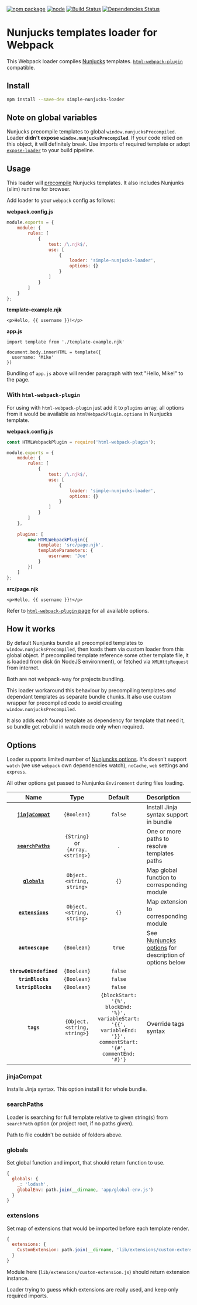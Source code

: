 [![npm package][npm-image]][npm-url] 
[![node][node]][node-url] 
[![Build Status][travis-image]][travis-url] 
[![Dependencies Status][david-image]][david-url]

# Nunjucks templates loader for Webpack
This Webpack loader compiles [Nunjucks](https://github.com/mozilla/nunjucks) templates.
[`html-webpack-plugin`](https://github.com/jantimon/html-webpack-plugin) compatible. 

## Install
```bash
npm install --save-dev simple-nunjucks-loader
```

## Note on global variables

Nunjucks precompile templates to global `window.nunjucksPrecompiled`.
Loader **didn't expose `window.nunjucksPrecompiled`**. If your code relied on
this object, it will definitely break. Use imports of required template
or adopt [`expose-loader`](https://github.com/webpack-contrib/expose-loader/)
to your build pipeline.

## Usage

This loader will [precompile](https://mozilla.github.io/nunjucks/api.html#precompiling)
Nunjucks templates. It also includes Nunjunks (slim) runtime for browser.

Add loader to your `webpack` config as follows:

**webpack.config.js**
```js
module.exports = {
    module: {
        rules: [
            {
                test: /\.njk$/,
                use: [
                    {
                        loader: 'simple-nunjucks-loader',
                        options: {}
                    }
                ]
            }
        ]
    }
};
```

**template-example.njk**
```
<p>Hello, {{ username }}!</p>
```

**app.js**
```
import template from './template-example.njk'

document.body.innerHTML = template({
  username: 'Mike'
})
```

Bundling of `app.js` above will render paragraph with text "Hello, Mike!" to
the page.

### With `html-webpack-plugin`

For using with `html-webpack-plugin` just add it to `plugins` array, all options
from it would be available as `htmlWebpackPlugin.options` in Nunjucks template.


**webpack.config.js**
```js
const HTMLWebpackPlugin = require('html-webpack-plugin');

module.exports = {
    module: {
        rules: [
            {
                test: /\.njk$/,
                use: [
                    {
                        loader: 'simple-nunjucks-loader',
                        options: {}
                    }
                ]
            }
        ]
    },
    
    plugins: [
        new HTMLWebpackPlugin({
            template: 'src/page.njk',
            templateParameters: {
                username: 'Joe'
            }
        })
    ]
};
```

**src/page.njk**
```
<p>Hello, {{ username }}!</p>
```

Refer to [`html-webpack-plugin` page](https://github.com/jantimon/html-webpack-plugin/#options)
for all available options.

## How it works
By default Nunjunks bundle all precompiled templates to
`window.nunjucksPrecompiled`, then loads them via custom loader from this
global object. If precompiled template reference some other template file,
it is loaded from disk (in NodeJS environment), or fetched via `XMLHttpRequest`
from internet.

Both are not webpack-way for projects bundling.

This loader workaround this behaviour by precompiling templates *and* dependant
templates as separate bundle chunks. It also use custom wrapper for precompiled
code to avoid creating `window.nunjucksPrecompiled`.

It also adds each found template as dependency for template that need it,
so bundle get rebuild in watch mode only when required.

## Options
Loader supports limited number of [Nunjuncks options](https://mozilla.github.io/nunjucks/api.html#configure).
It's doesn't support `watch` (we use `webpack` own dependencies watch),
`noCache`, `web` settings and `express`.

All other options get passed to Nunjunks `Environment` during files loading.

|Name|Type|Default|Description|
|:--:|:--:|:-----:|:----------|
|**[`jinjaCompat`](#jinjacompat)**|`{Boolean}`|`false`|Install Jinja syntax support in bundle|
|**[`searchPaths`](#searchpaths)**|`{String}` or `{Array.<string>}`|`.`|One or more paths to resolve templates paths|
|**[`globals`](#globals)**|`Object.<string, string>`|`{}`|Map global function to corresponding module|
|**[`extensions`](#extensions)**|`Object.<string, string>`|`{}`|Map extension to corresponding module|
|<!-- Add custom options above -->**`autoescape`**|`{Boolean}`|`true`|See [Nunjuncks options](https://mozilla.github.io/nunjucks/api.html#configure) for description of options below|
|**`throwOnUndefined`**|`{Boolean}`|`false`||
|**`trimBlocks`**|`{Boolean}`|`false`||
|**`lstripBlocks`**|`{Boolean}`|`false`||
|**`tags`**|`{Object.<string, string>}`|```{blockStart: '{%', blockEnd: '%}', variableStart: '{{', variableEnd: '}}', commentStart: '{#', commentEnd: '#}'}```|Override tags syntax|

### jinjaCompat

Installs Jinja syntax. This option install it for whole bundle.

### searchPaths

Loader is searching for full template relative to given string(s) from
`searchPath` option (or project root, if no paths given).

Path to file couldn't be outside of folders above.

### globals

Set global function and import, that should return function to use.

```js
{
  globals: {
    _: 'lodash',
    globalEnv: path.join(__dirname, 'app/global-env.js')
  }
}
```

### extensions

Set map of extensions that would be imported before each template render.

```js
{
  extensions: {
    CustomExtension: path.join(__dirname, 'lib/extensions/custom-extension.js')
  }
}
```

Module here (`lib/extensions/custom-extension.js`) should return extension
instance.

Loader trying to guess which extensions are really used, and keep only required
imports.

[npm-image]:https://img.shields.io/npm/v/simple-nunjucks-loader.svg
[npm-url]:http://npmjs.org/package/simple-nunjucks-loader
[node]: https://img.shields.io/node/v/simple-nunjucks-loader.svg
[node-url]: https://nodejs.org
[travis-image]:https://travis-ci.org/ogonkov/nunjucks-loader.svg?branch=master
[travis-url]:https://travis-ci.org/ogonkov/nunjucks-loader
[david-image]:https://david-dm.org/ogonkov/nunjucks-loader/status.svg
[david-url]:https://david-dm.org/ogonkov/nunjucks-loader
